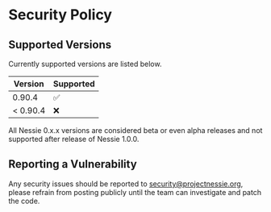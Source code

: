 # Security Policy

## Supported Versions

Currently supported versions are listed below.

| Version  | Supported          |
|----------|--------------------|
| 0.90.4   | :white_check_mark: |
| < 0.90.4 | :x:                |

All Nessie 0.x.x versions are considered beta or even alpha releases and not supported after
release of Nessie 1.0.0.

## Reporting a Vulnerability

Any security issues should be reported to security@projectnessie.org, please refrain from posting publicly until the team can investigate and patch the code.
